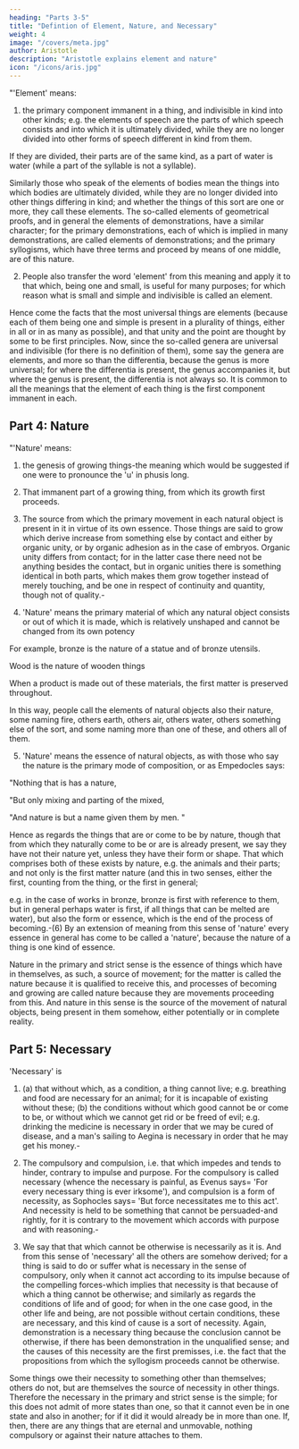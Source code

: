 ```yaml
---
heading: "Parts 3-5"
title: "Defintion of Element, Nature, and Necessary"
weight: 4
image: "/covers/meta.jpg"
author: Aristotle
description: "Aristotle explains element and nature"
icon: "/icons/aris.jpg"
---
```




"'Element' means:

1. the primary component immanent in a thing, and indivisible in kind into other kinds; e.g. the elements of speech are the parts of which speech consists and into which it is ultimately divided, while they are no longer divided into other forms of speech different in kind from them. 

If they are divided, their parts are of the same kind, as a part of water is water (while a part of the syllable is not a syllable). 

Similarly those who speak of the elements of bodies mean the things into which bodies are ultimately divided, while they are no longer divided into other things differing in kind; and whether the things of this sort are one or more, they call these elements. The so-called elements of geometrical proofs, and in general the elements of demonstrations, have a similar character; for the primary demonstrations, each of which is implied in many demonstrations, are called elements of demonstrations; and the primary syllogisms, which have three terms and proceed by means of one middle, are of this nature.

2. People also transfer the word 'element' from this meaning and apply it to that which, being one and small, is useful for many purposes; for which reason what is small and simple and indivisible is called an element. 

Hence come the facts that the most universal things are elements (because each of them being one and simple is present in a plurality of things, either in all or in as many as possible), and that unity and the point are thought by some to be first principles. Now, since the so-called genera are universal and indivisible (for there is no definition of them), some say the genera are elements, and more so than the differentia, because the genus is more universal; for where the differentia is present, the genus accompanies it, but where the genus is present, the differentia is not always so. It is common to all the meanings that the element of each thing is the first component immanent in each.


## Part 4: Nature

"'Nature' means:

1. the genesis of growing things-the meaning which would be suggested if one were to pronounce the 'u' in phusis long. 

2. That immanent part of a growing thing, from which its growth first proceeds. 

3. The source from which the primary movement in each natural object is present in it in virtue of its own essence. Those things are said to grow which derive increase from something else by contact and either by organic unity, or by organic adhesion as in the case of embryos. Organic unity differs from contact; for in the latter case there need not be anything besides the contact, but in organic unities there is something identical in both parts, which makes them grow together instead of merely touching, and be one in respect of continuity and quantity, though not of quality.-

4. 'Nature' means the primary material of which any natural object consists or out of which it is made, which is relatively unshaped and cannot be changed from its own potency

For example, bronze is the nature of a statue and of bronze utensils. 

Wood is the nature of wooden things

When a product is made out of these materials, the first matter is preserved throughout. 

In this way, people call the elements of natural objects also their nature, some naming fire, others earth, others air, others water, others something else of the sort, and some naming more than one of these, and others all of them.

5. 'Nature' means the essence of natural objects, as with those who say the nature is the primary mode of composition, or as Empedocles says:

"Nothing that is has a nature,

"But only mixing and parting of the mixed,

"And nature is but a name given them by men. "


Hence as regards the things that are or come to be by nature, though that from which they naturally come to be or are is already present, we say they have not their nature yet, unless they have their form or shape. That which comprises both of these exists by nature, e.g. the animals and their parts; and not only is the first matter nature (and this in two senses, either the first, counting from the thing, or the first in general; 

e.g. in the case of works in bronze, bronze is first with reference to them, but in general perhaps water is first, if all things that can be melted are water), but also the form or essence, which is the end of the process of becoming.-(6) By an extension of meaning from this sense of 'nature' every essence in general has come to be called a 'nature', because the nature of a thing is one kind of essence.

Nature in the primary and strict sense is the essence of things which have in themselves, as such, a source of movement; for the matter is called the nature because it is qualified to receive this, and processes of becoming and growing are called nature because they are movements proceeding from this. And nature in this sense is the source of the movement of natural objects, being present in them somehow, either potentially or in complete reality.



## Part 5: Necessary

'Necessary' is

1. (a) that without which, as a condition, a thing cannot live; e.g. breathing and food are necessary for an animal; for it is incapable of existing without these; (b) the conditions without which good cannot be or come to be, or without which we cannot get rid or be freed of evil; e.g. drinking the medicine is necessary in order that we may be cured of disease, and a man's sailing to Aegina is necessary in order that he may get his money.-

2. The compulsory and compulsion, i.e. that which impedes and tends to hinder, contrary to impulse and purpose. For the compulsory is called necessary (whence the necessary is painful, as Evenus says= 'For every necessary thing is ever irksome'), and compulsion is a form of necessity, as Sophocles says= 'But force necessitates me to this act'. And necessity is held to be something that cannot be persuaded-and rightly, for it is contrary to the movement which accords with purpose and with reasoning.-

3. We say that that which cannot be otherwise is necessarily as it is. And from this sense of 'necessary' all the others are somehow derived; for a thing is said to do or suffer what is necessary in the sense of compulsory, only when it cannot act according to its impulse because of the compelling forces-which implies that necessity is that because of which a thing cannot be otherwise; and similarly as regards the conditions of life and of good; for when in the one case good, in the other life and being, are not possible without certain conditions, these are necessary, and this kind of cause is a sort of necessity. Again, demonstration is a necessary thing because the conclusion cannot be otherwise, if there has been demonstration in the unqualified sense; and the causes of this necessity are the first premisses, i.e. the fact that the propositions from which the syllogism proceeds cannot be otherwise.

Some things owe their necessity to something other than themselves; others do not, but are themselves the source of necessity in other things. Therefore the necessary in the primary and strict sense is the simple; for this does not admit of more states than one, so that it cannot even be in one state and also in another; for if it did it would already be in more than one. If, then, there are any things that are eternal and unmovable, nothing compulsory or against their nature attaches to them.

